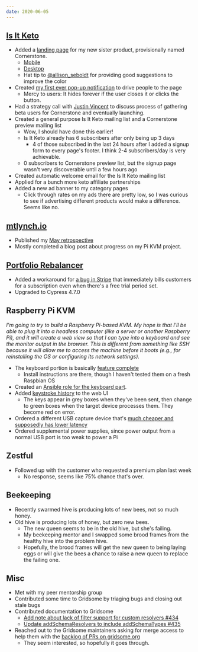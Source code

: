 ```yaml
---
date: 2020-06-05
---
```


## [Is It Keto](https://isitketo.org)

- Added a [landing page](https://isitketo.org/community-preview) for my new sister product, provisionally named Cornerstone.
  - [Mobile](84jj.webp)
  - [Desktop](8F2q.webp)
  - Hat tip to [@allison_seboldt](https://twitter.com/allison_seboldt) for providing good suggestions to improve the color
- Created [my first ever pop-up notification](NS5wTNC.webp) to drive people to the page
  - Mercy to users: It hides forever if the user closes it or clicks the button.
- Had a strategy call with [Justin Vincent](https://nugget.one/jv) to discuss process of gathering beta users for Cornerstone and eventually launching.
- Created a general purpose Is It Keto mailing list and a Cornerstone preview mailing list
  - Wow, I should have done this earlier!
  - Is It Keto already has 6 subscribers after only being up 3 days
    - 4 of those subscribed in the last 24 hours after I added a signup form to every page's footer. I think 2-4 subscribers/day is very achievable.
  - 0 subscribers to Cornerstone preview list, but the signup page wasn't very discoverable until a few hours ago
- Created automatic welcome email for the Is It Keto mailing list
- Applied for a bunch more keto affiliate partnerships
- Added a new ad banner to my category pages
  - Click through rates on my ads there are pretty low, so I was curious to see if advertising different products would make a difference. Seems like no.

## [mtlynch.io](https://mtlynch.io)

- Published my [May retrospective](https://mtlynch.io/retrospectives/2020/06/)
- Mostly completed a blog post about progress on my Pi KVM project.

## [Portfolio Rebalancer](https://assetrebalancer.com)

- Added a workaround for [a bug in Stripe](/2020-05-22/TeCt.webp) that immediately bills customers for a subscription even when there's a free trial period set.
- Upgraded to Cypress 4.7.0

## Raspberry Pi KVM

_I'm going to try to build a Raspberry Pi-based KVM. My hope is that I'll be able to plug it into a headless computer (like a server or another Raspberry Pi), and it will create a web view so that I can type into a keyboard and see the monitor output in the browser. This is different from something like SSH because it will allow me to access the machine before it boots (e.g., for reinstalling the OS or configuring its network settings)._

- The keyboard portion is basically [feature complete](https://github.com/mtlynch/key-mime-pi)
  - Install instructions are there, though I haven't tested them on a fresh Raspbian OS
- Created an [Ansible role for the keyboard part](https://github.com/mtlynch/ansible-role-key-mime-pi).
- Added [keystroke history](8uVb.webp) to the web UI
  - The keys appear in grey boxes when they've been sent, then change to green boxes when the target device processes them. They become red on error.
- Ordered a different USB capture device that's [much cheaper and supposedly has lower latency](https://twitter.com/Ascii211/status/1268631069051453448)
- Ordered supplemental power supplies, since power output from a normal USB port is too weak to power a Pi

## Zestful

- Followed up with the customer who requested a premium plan last week
  - No response, seems like 75% chance that's over.

## Beekeeping

- Recently swarmed hive is producing lots of new bees, not so much honey.
- Old hive is producing lots of honey, but zero new bees.
  - The new queen seems to be in the old hive, but she's failing.
  - My beekeeping mentor and I swapped some brood frames from the healthy hive into the problem hive.
  - Hopefully, the brood frames will get the new queen to being laying eggs or will give the bees a chance to raise a new queen to replace the failing one.

## Misc

- Met with my peer mentorship group
- Contributed some time to Gridsome by triaging bugs and closing out stale bugs
- Contributed documentation to Gridsome
  - [Add note about lack of filter support for custom resolvers #434](https://github.com/gridsome/gridsome.org/pull/434)
  - [Update addSchemaResolvers to include addSchemaTypes #435](https://github.com/gridsome/gridsome.org/pull/435)
- Reached out to the Gridsome maintainers asking for merge access to help them with the [backlog of PRs on gridsome.org](3vC5.webp)
  - They seem interested, so hopefully it goes through.
